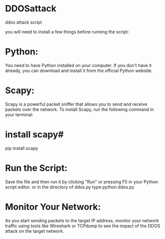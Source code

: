 # DDOSattack
ddos attack script

you will need to install a few things before running the script:

# Python:
You need to have Python installed on your computer. If you don't have it already, you can download and install it from the official Python website.

# Scapy: 
Scapy is a powerful packet sniffer that allows you to send and receive packets over the network. To install Scapy, run the following command in your terminal:

# install scapy#
pip install scapy

# Run the Script:
Save the file and then run it by clicking "Run" or pressing F5 in your Python script editor. or in the directory of ddos.py type python ddos.py

# Monitor Your Network:
As you start sending packets to the target IP address, monitor your network traffic using tools like Wireshark or TCPdump to see the impact of the DDOS attack on the target network.


